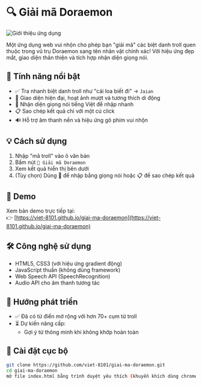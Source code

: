 # 🔍 Giải mã Doraemon

![Giới thiệu ứng dụng](https://i.postimg.cc/sXXGdxkV/image.png)

Một ứng dụng web vui nhộn cho phép bạn "giải mã" các biệt danh troll quen thuộc trong vũ trụ Doraemon sang tên nhân vật chính xác! Với hiệu ứng đẹp mắt, giao diện thân thiện và tích hợp nhận diện giọng nói.

## 🚀 Tính năng nổi bật

- ✅ Tra nhanh biệt danh troll như "cái loa biết đi" → `Jaian`
- 🎨 Giao diện hiện đại, hoạt ảnh mượt và tương thích di động
- 🎤 Nhận diện giọng nói tiếng Việt để nhập nhanh
- 📋 Sao chép kết quả chỉ với một cú click
- 🔊 Hỗ trợ âm thanh nền và hiệu ứng gõ phím vui nhộn

## 💡 Cách sử dụng

1. Nhập "mã troll" vào ô văn bản
2. Bấm nút `🧠 Giải mã Doraemon`
3. Xem kết quả hiển thị bên dưới
4. (Tùy chọn) Dùng 🎤 để nhập bằng giọng nói hoặc 📋 để sao chép kết quả

## 📸 Demo

Xem bản demo trực tiếp tại:  
👉 [https://viet-8101.github.io/giai-ma-doraemon](https://viet-8101.github.io/giai-ma-doraemon)

## 🛠 Công nghệ sử dụng

- HTML5, CSS3 (với hiệu ứng gradient động)
- JavaScript thuần (không dùng framework)
- Web Speech API (SpeechRecognition)
- Audio API cho âm thanh tương tác

## 🌱 Hướng phát triển

- ✅ Đã có từ điển mở rộng với hơn 70+ cụm từ troll
- ⏳ Dự kiến nâng cấp:
  - Gợi ý từ thông minh khi không khớp hoàn toàn

## 📂 Cài đặt cục bộ

```bash
git clone https://github.com/viet-8101/giai-ma-doraemon.git
cd giai-ma-doraemon
mở file index.html bằng trình duyệt yêu thích (khuyến khích dùng chrome hoặc edge)
